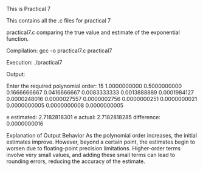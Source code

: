 This is Practical 7


This contains all the .c files for practical 7


practical7.c comparing the true value and estimate of the exponential function.

Compilation:
gcc -o practical7.c practical7

Execution:
./practical7

Output:

Enter the required polynomial order: 15
 1.0000000000
 0.5000000000
 0.1666666667
 0.0416666667
 0.0083333333
 0.0013888889
 0.0001984127
 0.0000248016
 0.0000027557
 0.0000002756
 0.0000000251
 0.0000000021
 0.0000000005
 0.0000000008
 0.0000000005

e estimated: 2.7182818301
e actual: 2.7182818285
difference: 0.0000000016


Explanation of Output Behavior
As the polynomial order increases, the initial estimates improve. However, beyond a certain point, the estimates begin to worsen due to floating-point precision limitations. Higher-order terms involve very small values, and adding these small terms can lead to rounding errors, reducing the accuracy of the estimate.
